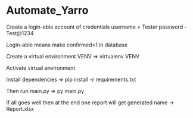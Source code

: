 # Automate_Yarro

Create a login-able account of credentials
username = Tester
password - Test@1234

Login-able means make confirmed=1 in database

Create a virtual environment VENV
=> virtualenv VENV

Activate virtual environment

Install dependencies 
=> pip install -r requirements.txt

Then run main.py
=> py main.py

If all goes well then at the end one report will get generated name -> Report.xlsx
